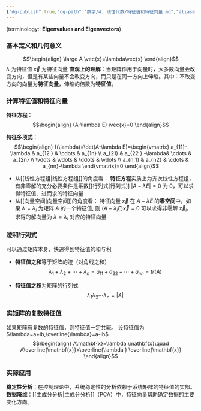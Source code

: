 ```yaml
---
{"dg-publish":true,"dg-path":"数学/4. 线性代数/特征值和特征向量.md","aliases":["特征值","特征向量"],"permalink":"/数学/4. 线性代数/特征值和特征向量/","dgPassFrontmatter":true,"noteIcon":"","created":"2024-10-08T19:35:28.743+08:00","updated":"2025-04-14T11:45:10.622+08:00"}
---
```


(terminology:: **Eigenvalues and Eigenvectors**)   

### 基本定义和几何意义
$$\begin{align}
\large A \vec{x}=\lambda\vec{x}
\end{align}$$
$\lambda$ 为特征值    $\vec{x}$ 为特征向量
**直观上的理解**：当矩阵作用于向量时，大多数向量会改变方向，但是有某些向量不会改变方向，而只是在同一方向上伸缩。其中：不改变方向的向量为**特征向量**，伸缩的倍数为**特征值**。

### 计算特征值和特征向量
**特征方程**：
$$\begin{align}
(A-\lambda E) \vec{x}=0
\end{align}$$

**特征多项式**：  
$$\begin{align}
f(\lambda)=\det(A-\lambda E)=\begin{vmatrix}
a_{11}-\lambda & a_{12 } & \cdots & a_{1n} \\
a_{21} & a_{22 } -\lambda& \cdots & a_{2n} \\
\vdots  &  \vdots  & \ddots  & \vdots \\
a_{n 1} & a_{n2} & \cdots  & a_{nn}-\lambda
\end{vmatrix}=0
\end{align}$$

- 从[[线性方程组\|线性方程组]]的角度看：
	**特征方程**实质上为齐次线性方程组，有非零解的充分必要条件是系数[[行列式\|行列式]] $\left\lvert  A-\lambda E \right\rvert=0$ 为 0，可以求得特征值、进而求的特征向量
- 从[[向量空间\|向量空间]]的角度看：
	特征向量 $\vec{x}$ 在 $A-\lambda E$ 的**零空间**中，如果 $\lambda=\lambda_{i}$ 为矩阵 $A$ 的一个特征值, 则 $(A-\lambda_{i}E) \vec{x}=0$ 可以求得非零解 $\vec{x}_{i}$，求得的解向量为 $\lambda=\lambda_{i}$ 对应的特征向量

### 迹和行列式
可以通过矩阵本身，快速得到特征值的和与积
- **特征值之和**等于矩阵的迹（对角线之和）
$${\lambda}_{1} + {\lambda}_{2} + \cdots +  {\lambda}_{n}={a}_{11}+{a}_{22}+\cdots+{a}_ {nn} =tr(A)$$

- **特征值之积**为矩阵的行列式
$${\lambda}_{1}  {\lambda}_{2}  \cdots   {\lambda}_{n}=\left\lvert  A \right\rvert$$

### 实矩阵的复数特征值
如果矩阵有复数的特征值，则特征值一定共轭。
设特征值为 $\lambda=a+ib,\overline{\lambda}=a-ib$
$$\begin{align}
A\mathbf{x}=\lambda \mathbf{x}\quad A\overline{\mathbf{x}}=\overline{\lambda  }   \overline{\mathbf{x}}  
\end{align}$$
### 实际应用
**稳定性分析**：在控制理论中，系统稳定性的分析依赖于系统矩阵的特征值的实部。
**数据降维**：[[主成分分析\|主成分分析]]（PCA）中，特征向量帮助确定数据的主要变化方向。

